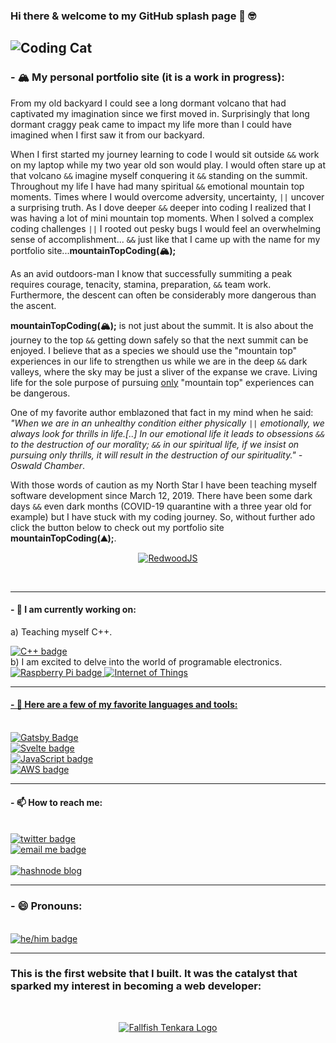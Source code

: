### Hi there & welcome to my GitHub splash page 👋 🤓 

![Coding Cat](https://github.com/Isaac-Tait/Isaac-Tait/blob/master/tenor.gif)
---
### - 🏔 My personal portfolio site (it is a work in progress):
<p>From my old backyard I could see a long dormant volcano that had captivated my imagination since we first moved in. Surprisingly that long dormant craggy peak came to impact my life more than I could have imagined when I first saw it from our backyard.</p>

<p>When I first started my journey learning to code I would sit outside <code>&&</code> work on my laptop while my two year old son would play. I would often stare up at that volcano <code>&&</code> imagine myself conquering it <code>&&</code> standing on the summit. Throughout my life I have had many spiritual <code>&&</code> emotional mountain top moments. Times where I would overcome adversity, uncertainty, <code>||</code> uncover a surprising truth. As I dove deeper <code>&&</code> deeper into coding I realized that I was having a lot of mini mountain top moments. When I solved a complex coding challenges <code>||</code> I rooted out pesky bugs I would feel an overwhelming sense of accomplishment... <code>&&</code> just like that I came up with the name for my portfolio site...<b>mountainTopCoding(🏔);</b></p>

<p>As an avid outdoors-man I know that successfully summiting a peak requires courage, tenacity, stamina, preparation, <code>&&</code> team work. Furthermore, the descent can often be considerably more dangerous than the ascent.</p>

<p><b>mountainTopCoding(🏔);</b> is not just about the summit. It is also about the journey to the top <code>&&</code> getting down safely so that the next summit can be enjoyed. I believe that as a species we should use the "mountain top" experiences in our life to strengthen us while we are in the deep <code>&&</code> dark valleys, where the sky may be just a sliver of the expanse we crave. Living life for the sole purpose of pursuing <ins>only</ins> "mountain top" experiences can be dangerous.</p>

<p>One of my favorite author emblazoned that fact in my mind when he said: <i>"When we are in an unhealthy condition either physically <code>||</code> emotionally, we always look for thrills in life.[..] In our emotional life it leads to obsessions <code>&&</code> to the destruction of our morality; <code>&&</code> in our spiritual life, if we insist on pursuing only thrills, it will result in the destruction of our spirituality." - Oswald Chamber</i>.</p>

<p>With those words of caution as my North Star I have been teaching myself software development since March 12, 2019. There have been some dark days <code>&&</code> even dark months (COVID-19 quarantine with a three year old for example) but I have stuck with my coding journey. So, without further ado click the button below to check out my portfolio site <b>mountainTopCoding(&#9968;);</b>.</p>

<p align="center">
    <a 
      href="https://www.mountaintopcoding.dev" 
      target="_blank"
    >
        <img 
  alt="RedwoodJS" 
  src="https://img.shields.io/badge/Redwood-FDF8F6?style=for-the-badge&logo=redwoodjs&logoColor=BF4722" 
>
    </a>
</p>
<br />

---
#### - 🔭 I am currently working on: 
a) Teaching myself C++.

<a href=#>
  <img 
    src="https://img.shields.io/badge/C%2B%2B-00599C?style=for-the-badge&logo=c%2B%2B&logoColor=white" 
    alt="C++ badge" 
    style="vertical-align:top margin:6px 4px"
  >
</a>
<br/>
b) I am excited to delve into the world of programable electronics.
<br />
<a href=#>
  <img 
    src="https://img.shields.io/badge/Raspberry%20Pi-A22846?style=for-the-badge&logo=Raspberry%20Pi&logoColor=white" 
    alt="Raspberry Pi badge" 
    style="vertical-align:top margin:6px 4px"
  >
</a>
<a href="https://github.com/Isaac-Tait/AdaFruit_MacroPad">
<img
  src="https://img.shields.io/badge/adafruit-000000?style=for-the-badge&logo=adafruit&logoColor=white"
  alt="Internet of Things"
  style="vertical-align:top margin:6px 4px"
>

---
#### - 🌱 Here are a few of my favorite languages and tools:
<br />
<a href=#>
  <img 
    src="https://img.shields.io/badge/Gatsby-663399?style=for-the-badge&logo=gatsby&logoColor=white" 
    alt="Gatsby Badge" 
    style="vertical-align:top margin:6px 4px"
  >
</a>
<br />
<a href=#>
  <img 
    src="https://img.shields.io/badge/Svelte-4A4A55?style=for-the-badge&logo=svelte&logoColor=FF3E00" 
    alt="Svelte badge" 
    style="vertical-align:top margin:6px 4px"
  >
</a>
<br />
<a href=#>
  <img 
    src="https://img.shields.io/badge/JavaScript-323330?style=for-the-badge&logo=javascript&logoColor=F7DF1E" 
    alt="JavaScript badge" 
    style="vertical-align:top margin:6px 4px"
  >
</a>
<br />
<a href=#>
  <img 
    src="https://img.shields.io/badge/Amazon_AWS-FF9900?style=for-the-badge&logo=amazonaws&logoColor=white" 
    alt="AWS badge" 
    style="vertical-align:top margin:6px 4px"
  >
</a>

---
#### - 📫 How to reach me:
<br />
<a 
  href="https://twitter.com/Isaac_Tait_83" 
  target="_blank"
>
  <img 
    src="https://img.shields.io/badge/Twitter-1DA1F2?style=for-the-badge&logo=twitter&logoColor=white" 
    alt="twitter badge" 
    style="vertical-align:top margin:6px 4px"
  >
</a> 
<br />
<a 
  href="mailto:isaac@mountaintopcoding.com"
>
  <img 
    src="https://img.shields.io/badge/Microsoft_Outlook-0078D4?style=for-the-badge&logo=microsoft-outlook&logoColor=white" 
    alt="email me badge" 
    style="vertical-align:top margin:6px 4px"
  >
</a> 
<br />
<br />
<a 
  href="https://blog.mountaintopcoding.com/"
>
  <img 
    src="https://img.shields.io/badge/Hashnode-2962FF?style=for-the-badge&logo=hashnode&logoColor=white" 
    alt="hashnode blog" 
    style="vertical-align:top margin:6px 4px"
  >
</a> 
<br />

---
### - 😄 Pronouns: 
<br />
<a href=#>
  <img 
    src="https://raw.githubusercontent.com/Isaac-Tait/Isaac-Tait/master/icons/hehim.svg" 
    alt="he/him badge" 
    style="vertical-align:top margin:6px 4px"
  >
</a>  
<br />

---
### This is the first website that I built. It was the catalyst that sparked my interest in becoming a web developer:
<br />
<p align="center">
    <a 
      href="http://www.fallfishtenkara.com"
    >
        <img 
          src="https://github.com/Isaac-Tait/Isaac-Tait/blob/master/icons/FfT-logo-small.png" 
          alt="Fallfish Tenkara Logo" 
          style="vertical-align:top margin:6px 4px"
        >
    </a>
</p>
